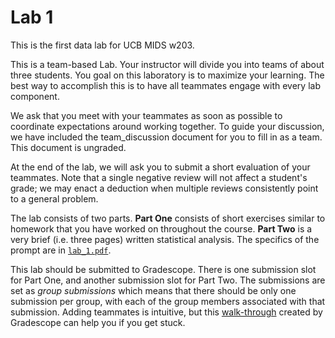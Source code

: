 # Lab 1 

This is the first data lab for UCB MIDS w203. 

This is a team-based Lab.  Your instructor will divide you into teams of about three students. You goal on this laboratory is to maximize your learning. The best way to accomplish this is to have all teammates engage with every lab component. 

We ask that you meet with your teammates as soon as possible to coordinate expectations around working together. To guide your discussion, we have included the team_discussion document for you to fill in as a team. This document is ungraded.

At the end of the lab, we will ask you to submit a short evaluation of your teammates. Note that a single negative review will not affect a student's grade; we may enact a deduction when multiple reviews consistently point to a general problem. 

The lab consists of two parts. **Part One** consists of short exercises similar to homework that you have worked on throughout the course. **Part Two** is a very brief (i.e. three pages) written statistical analysis. The specifics of the prompt are in [`lab_1.pdf`](./lab_1.pdf). 

This lab should be submitted to Gradescope. There is one submission slot for Part One, and another submission slot for Part Two. The submissions are set as *group submissions* which means that there should be only one submission per group, with each of the group members associated with that submission. Adding teammates is intuitive, but this [walk-through](https://help.gradescope.com/article/m5qz2xsnjy-student-add-group-members) created by Gradescope can help you if you get stuck. 